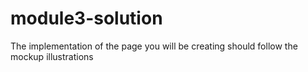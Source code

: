 # module3-solution
The implementation of the page you will be creating should follow the mockup illustrations 
